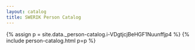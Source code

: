```yaml
---
layout: catalog
title: SWERIK Person Catalog
---
```

{% assign p = site.data._person-catalog.i-VDgtjcjBeHGF1Nuunffjp4 %}
{% include person-catalog.html p=p %}

